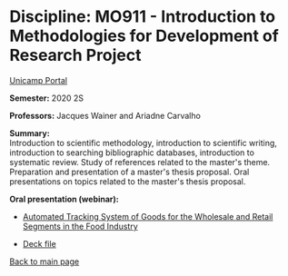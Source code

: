 # Discipline: MO911 - Introduction to Methodologies for Development of Research Project

[Unicamp Portal](https://www.dac.unicamp.br/portal/caderno-de-horarios/2021/1/S/P/IC/MO911)

**Semester:** 2020 2S

**Professors:** Jacques Wainer and Ariadne Carvalho 

**Summary:**  
Introduction to scientific methodology, introduction to scientific writing, introduction to searching bibliographic databases, introduction to systematic review. Study of references related to the master's theme. Preparation and presentation of a master's thesis proposal. Oral presentations on topics related to the master's thesis proposal.

**Oral presentation (webinar):**  

- [Automated Tracking System of Goods for the Wholesale and Retail Segments in the Food Industry](https://youtu.be/KG4xoP4RQVc)  

- [Deck file](https://github.com/marceloofernandes/Academic/blob/3dc7d870df1623aa98a0b0e8fc4be32ea040ef06/files/RA160109_Marcelo.pdf)

[Back to main page](https://marceloofernandes.github.io/Academic/)
